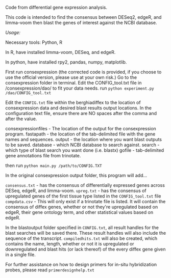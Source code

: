 Code from differential gene expression analysis.

This code is intended to find the consensus between 
DESeq2, edgeR, and limma-voom then blast the genes 
of interest against the NCBI database.

_Usage:_

Necessary tools:
Python, R

In R, have installed limma-voom, DESeq, and edgeR.

In python, have installed rpy2, pandas, numpy, matplotlib.

First run consexpression (the corrected code is provided, 
if you choose to use the official version, 
please use at your own risk.) Go to the consexpression folder in terminal.
Edit the CONFIG\_tool.txt file in /consexpression/dao/ to fit your data needs.
run 
```python experiment.py /dao/CONFIG_tool.txt ``` 

Edit the ```CONFIG.txt``` file within the berghiadiffex to the location of consexpression data and 
desired blast results output locations.
In the configuration text file, ensure there are NO spaces after the comma and after the value.

consexpressionfiles - The location of the output for the consexpression program.
fastapath - the location of the tab-delimited file with the gene names and sequences.
output - the location where you want blast outputs to be saved.
database - which NCBI database to search against.
search - which type of blast search you want done (i.e. blastx)
gofile - tab-delimited gene annotations file from trinotate. 

then run
```python main.py /path/to/CONFIG.TXT```

In the original consexpression output folder, this program will add... 

```consensus.txt``` - has the consensus of differentially expressed genes across DESeq, edgeR, and limma-voom.
```upreg.txt``` - has the consensus of upregulated genes of the first tissue type listed in the ```CONFIG_tool.txt``` file
```compdata.csv``` - This will only exist if a trinotate file is listed. 
It will contain the consensus of diffex genes, whether or not they're upregulated based on edgeR, 
their gene ontology term, and other statistical values based on edgeR.

In the blastoutput folder specified in ```CONFIG.txt```, all result handles for the blast searches will be 
saved there. These result handles will also include the sequence of the transcript.
```compiledhits.txt``` will also be created, which contains the name, length, whether or not it is upregulated 
or downregulated and blast hits (or lack thereof) of the every diffex gene given in a single file. 


For further assistance on how to design primers for in-situ hybridization probes, please read 
```primerdesignhelp.txt```